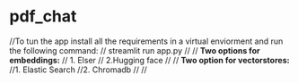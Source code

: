 # pdf_chat
//To tun the app install all the requirements in a virtual enviorment and run the following command:
// streamlit run app.py
//
// **Two options for embeddings:**
// 1. Elser 
// 2.Hugging face
//
// **Two option for vectorstores:**
//1. Elastic Search
//2. Chromadb
//
//

 
